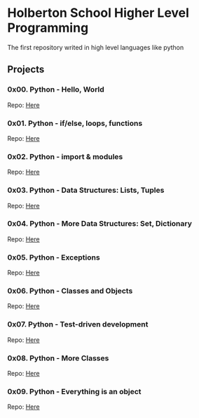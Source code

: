 # Holberton School Higher Level Programming
The first repository writed in high level languages like python

## Projects

### 0x00. Python - Hello, World
Repo: [Here](https://github.com/Miguel22247/holbertonschool-higher_level_programming/tree/main/0x00-python-hello_world)
### 0x01. Python - if/else, loops, functions
Repo: [Here](https://github.com/Miguel22247/holbertonschool-higher_level_programming/tree/main/0x01-python-if_else_loops_functions)
### 0x02. Python - import & modules
Repo: [Here](https://github.com/Miguel22247/holbertonschool-higher_level_programming/tree/main/0x02-python-import_modules)
### 0x03. Python - Data Structures: Lists, Tuples
Repo: [Here](https://github.com/Miguel22247/holbertonschool-higher_level_programming/tree/main/0x03-python-data_structures)
### 0x04. Python - More Data Structures: Set, Dictionary
Repo: [Here](https://github.com/Miguel22247/holbertonschool-higher_level_programming/tree/main/0x04-python-more_data_structures)
### 0x05. Python - Exceptions
Repo: [Here](https://github.com/Miguel22247/holbertonschool-higher_level_programming/tree/main/0x05-python-exceptions)
### 0x06. Python - Classes and Objects
Repo: [Here](https://github.com/Miguel22247/holbertonschool-higher_level_programming/tree/main/0x06-python-classes)
### 0x07. Python - Test-driven development
Repo: [Here](https://github.com/Miguel22247/holbertonschool-higher_level_programming/tree/main/0x07-python-test_driven_development)
### 0x08. Python - More Classes
Repo: [Here](https://github.com/Miguel22247/holbertonschool-higher_level_programming/tree/main/0x08-python-more_classes)
### 0x09. Python - Everything is an object
Repo: [Here](hhttps://github.com/Miguel22247/holbertonschool-higher_level_programming/tree/main/0x09-python-everything_is_object)
